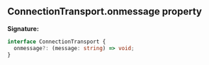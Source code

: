 ## ConnectionTransport.onmessage property

**Signature:**

```typescript
interface ConnectionTransport {
  onmessage?: (message: string) => void;
}
```
